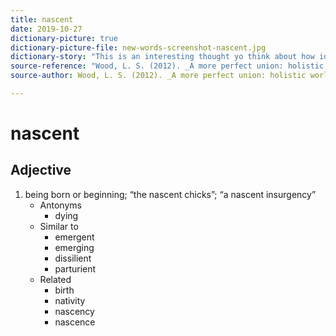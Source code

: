 ```yaml
---
title: nascent
date: 2019-10-27
dictionary-picture: true
dictionary-picture-file: new-words-screenshot-nascent.jpg
dictionary-story: "This is an interesting thought yo think about how ideas are born. "
source-reference: "Wood, L. S. (2012). _A more perfect union: holistic worldviews and the transformation of American culture after World War II_. New York; Oxford: Oxford University Press."
source-author: Wood, L. S. (2012). _A more perfect union: holistic worldviews and the transformation of American culture after World War II_. New York; Oxford: Oxford University Press.

---
```



# nascent


## Adjective

1. being born or beginning; “the nascent chicks”; “a nascent insurgency”
	- Antonyms
		- dying
	- Similar to
		- emergent
		- emerging
		- dissilient
		- parturient
	- Related
		- birth
		- nativity
		- nascency
		- nascence